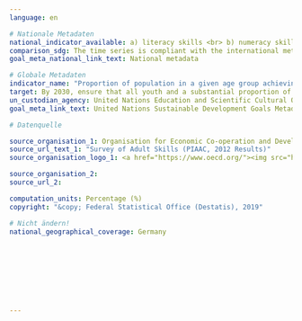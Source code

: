 ```yaml
---
language: en

# Nationale Metadaten
national_indicator_available: a) literacy skills <br> b) numeracy skills
comparison_sdg: The time series is compliant with the international metadata description.
goal_meta_national_link_text: National metadata

# Globale Metadaten
indicator_name: "Proportion of population in a given age group achieving at least a fixed level of proficiency in functional (a) literacy and (b) numeracy skills, by sex"
target: By 2030, ensure that all youth and a substantial proportion of adults, both men and women, achieve literacy and numeracy
un_custodian_agency: United Nations Education and Scientific Cultural Organisation - Institute of Statistics (UNESCO-UIS)
goal_meta_link_text: United Nations Sustainable Development Goals Metadata

# Datenquelle

source_organisation_1: Organisation for Economic Co-operation and Development (OECD)
source_url_text_1: "Survey of Adult Skills (PIAAC, 2012 Results)"
source_organisation_logo_1: <a href="https://www.oecd.org/"><img src="https://g205sdgs.github.io/sdg-indicators/public/LogosEn/oecd.png" alt="Logo OECD" /></a>

source_organisation_2:
source_url_2:

computation_units: Percentage (%)
copyright: "&copy; Federal Statistical Office (Destatis), 2019"

# Nicht ändern!
national_geographical_coverage: Germany









---
```

